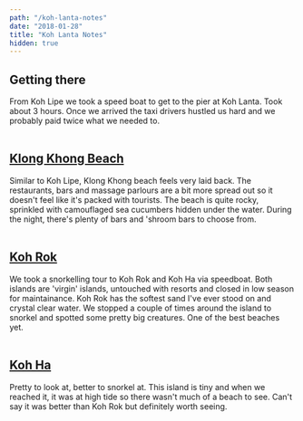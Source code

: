 ```yaml
---
path: "/koh-lanta-notes"
date: "2018-01-28"
title: "Koh Lanta Notes"
hidden: true
---
```

## Getting there

From Koh Lipe we took a speed boat to get to the pier at Koh Lanta. Took about 3 hours. Once we arrived the taxi drivers hustled us hard and we probably paid twice what we needed to.
<br></br>

## [Klong Khong Beach](https://www.google.co.th/maps/@7.5712447,99.02995,16z)

Similar to Koh Lipe, Klong Khong beach feels very laid back. The restaurants, bars and massage parlours are a bit more spread out so it doesn't feel like it's packed with tourists. The beach is quite rocky, sprinkled with camouflaged sea cucumbers hidden under the water. During the night, there's plenty of bars and 'shroom bars to choose from.
<br></br>

## [Koh Rok](https://www.google.co.th/maps/place/Koh+Rok+Yai+Beach/@7.2170081,99.0480757,14z/data=!4m5!3m4!1s0x304e70fd745241cb:0x37ae8d50f546a661!8m2!3d7.2170028!4d99.0655905)

We took a snorkelling tour to Koh Rok and Koh Ha via speedboat. Both islands are 'virgin' islands, untouched with resorts and closed in low season for maintainance. Koh Rok has the softest sand I've ever stood on and crystal clear water. We stopped a couple of times around the island to snorkel and spotted some pretty big creatures. One of the best beaches yet. 
<br></br>

## [Koh Ha](https://www.google.co.th/search?q=koh%20ha&oq=koh+ha&aqs=chrome..69i57j69i60l3j0l2.806j0j9&sourceid=chrome&ie=UTF-8&npsic=0&rflfq=1&rlha=0&tbm=lcl&rldimm=5010437758996505122&ved=0ahUKEwjfsqHr2vrYAhWMuI8KHTpVCZsQvS4ILDAA&rldoc=1&tbs=lrf:!3sIAE,lf:1,lf_ui:1#rldoc=1&rlfi=hd:;si:,8.082288325644877,98.5759598769531;mv:!1m3!1d807768.9209412555!2d99.529674!3d8.425833350000001!3m2!1i973!2i614!4f13.1)

Pretty to look at, better to snorkel at. This island is tiny and when we reached it, it was at high tide so there wasn't much of a beach to see. Can't say it was better than Koh Rok but definitely worth seeing.
